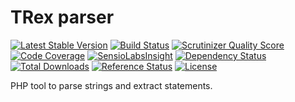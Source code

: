 # TRex parser

[![Latest Stable Version](https://poser.pugx.org/raphhh/trex-parser/v/stable.svg)](https://packagist.org/packages/raphhh/trex-parser)
[![Build Status](https://travis-ci.org/Raphhh/trex-parser.png)](https://travis-ci.org/Raphhh/trex-parser)
[![Scrutinizer Quality Score](https://scrutinizer-ci.com/g/Raphhh/trex-parser/badges/quality-score.png?b=master)](https://scrutinizer-ci.com/g/Raphhh/trex-parser/)
[![Code Coverage](https://scrutinizer-ci.com/g/Raphhh/trex-parser/badges/coverage.png?b=master)](https://scrutinizer-ci.com/g/Raphhh/trex-parser/)
[![SensioLabsInsight](https://insight.sensiolabs.com/projects/1eaf3345-68ec-44ff-8fed-bcbd4721bb13/mini.png)](https://insight.sensiolabs.com/projects/1eaf3345-68ec-44ff-8fed-bcbd4721bb13)
[![Dependency Status](https://www.versioneye.com/user/projects/54062eb9c4c187ff6100006f/badge.svg?style=flat)](https://www.versioneye.com/user/projects/54062eb9c4c187ff6100006f)
[![Total Downloads](https://poser.pugx.org/raphhh/trex-parser/downloads.svg)](https://packagist.org/packages/raphhh/trex-parser)
[![Reference Status](https://www.versioneye.com/php/raphhh:trex-parser/reference_badge.svg?style=flat)](https://www.versioneye.com/php/raphhh:trex-parser/references)
[![License](https://poser.pugx.org/raphhh/trex-parser/license.svg)](https://packagist.org/packages/raphhh/trex-parser)

PHP tool to parse strings and extract statements.
